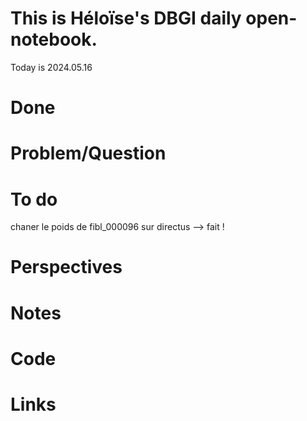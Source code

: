 

# This is Héloïse's DBGI daily open-notebook.

Today is 2024.05.16

# Done

# Problem/Question

# To do 
chaner le poids de fibl_000096 sur directus --> fait !
# Perspectives

# Notes

# Code

# Links